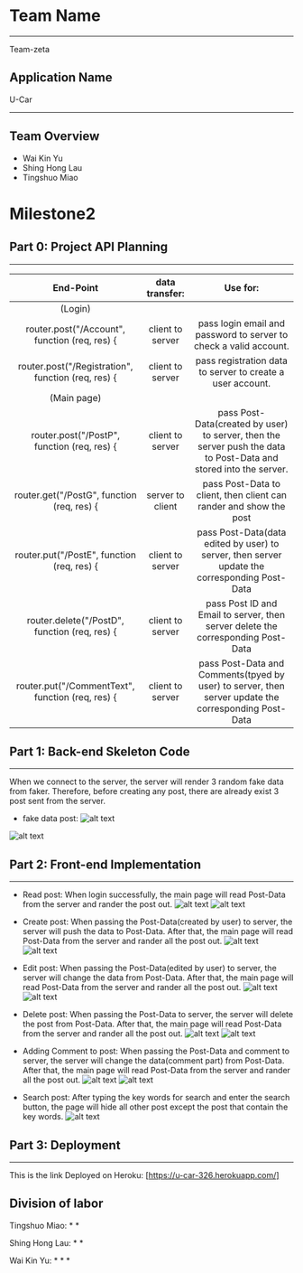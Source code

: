 # Team Name
___________________________________________________________________
Team-zeta
## Application Name
U-Car
___________________________________________________________________

## Team Overview
- Wai Kin Yu
- Shing Hong Lau
- Tingshuo Miao

# Milestone2

## Part 0: Project API Planning
___________________________________________________________________

| End-Point                                            | data transfer:          | Use for:    |
| :-----:                                              | :----------:            | :-: |
| (Login)                                              |                         |     |
| router.post("/Account", function (req, res) {        | client to server        |  pass login email and password to server to check a valid account.|
| router.post("/Registration", function (req, res) {   | client to server        | pass registration data to server to create a user account.   |
| (Main page)                                          |                         |     |
| router.post("/PostP", function (req, res) {          | client to server        | pass Post-Data(created by user) to server, then the server push the data to Post-Data and stored into the server. |
| router.get("/PostG", function (req, res) {           | server  to client       | pass Post-Data to client, then client can rander and show the post     |
| router.put("/PostE", function (req, res) {           | client to server        | pass Post-Data(data edited by user) to server, then server update the corresponding Post-Data  |
| router.delete("/PostD", function (req, res) {        | client to server        | pass Post ID and Email to server, then server delete the corresponding Post-Data     |
| router.put("/CommentText", function (req, res) {     | client to server        | pass Post-Data and Comments(tpyed by user) to server, then server update the corresponding Post-Data |


## Part 1: Back-end Skeleton Code
___________________________________________________________________

When we connect to the server, the server will render 3 random fake data from faker. Therefore, before creating any post, there are already exist 3 post sent from the server.

- fake data post:
![alt text](https://github.com/hilshong2580/cs326-final-zeta/blob/main/docs/screenShot2/fakerData1.0.PNG)

![alt text](https://github.com/hilshong2580/cs326-final-zeta/blob/main/docs/screenShot2/fakerData1.2.PNG)


## Part 2: Front-end Implementation
___________________________________________________________________

- Read post:  When login successfully, the main page will read Post-Data from the server and rander the post out.
![alt text](https://github.com/hilshong2580/cs326-final-zeta/blob/main/docs/screenShot2/fakerData1.0.PNG)
![alt text](https://github.com/hilshong2580/cs326-final-zeta/blob/main/docs/screenShot2/fakerData1.2.PNG)


- Create post: When passing the Post-Data(created by user) to server, the server will push the data to Post-Data. After that, the main page will read Post-Data from the server and rander all the post out.
![alt text](https://github.com/hilshong2580/cs326-final-zeta/blob/main/docs/screenShot2/createPost.PNG)
![alt text](https://github.com/hilshong2580/cs326-final-zeta/blob/main/docs/screenShot2/createPost1.PNG)

- Edit post: When passing the Post-Data(edited by user) to server, the server will change the data from Post-Data. After that, the main page will read Post-Data from the server and rander all the post out.
![alt text](https://github.com/hilshong2580/cs326-final-zeta/blob/main/docs/screenShot2/editPost.PNG)
![alt text](https://github.com/hilshong2580/cs326-final-zeta/blob/main/docs/screenShot2/editPost1.PNG)

- Delete post: When passing the Post-Data to server, the server will delete the post from Post-Data. After that, the main page will read Post-Data from the server and rander all the post out.
![alt text](https://github.com/hilshong2580/cs326-final-zeta/blob/main/docs/screenShot2/deletePost.PNG)
![alt text](https://github.com/hilshong2580/cs326-final-zeta/blob/main/docs/screenShot2/deletePost1.PNG)

- Adding Comment to post: When passing the Post-Data and comment to server, the server will change the data(comment part) from Post-Data. After that, the main page will read Post-Data from the server and rander all the post out.
![alt text](https://github.com/hilshong2580/cs326-final-zeta/blob/main/docs/screenShot2/commentSubmit.PNG)
![alt text](https://github.com/hilshong2580/cs326-final-zeta/blob/main/docs/screenShot2/commentSubmit1.PNG)

- Search post: After typing the key words for search and enter the search button, the page will hide all other post except the post that contain the key words.
![alt text](https://github.com/hilshong2580/cs326-final-zeta/blob/main/docs/screenShot2/search.PNG)


## Part 3: Deployment
___________________________________________________________________

This is the link Deployed on Heroku: [https://u-car-326.herokuapp.com/]

## Division of labor

Tingshuo Miao: 
* 
* 

Shing Hong Lau:
* 
* 

Wai Kin Yu:
* 
* 
* 




